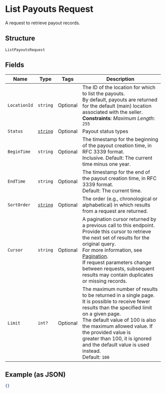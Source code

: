 
# List Payouts Request

A request to retrieve payout records.

## Structure

`ListPayoutsRequest`

## Fields

| Name | Type | Tags | Description |
|  --- | --- | --- | --- |
| `LocationId` | `string` | Optional | The ID of the location for which to list the payouts.<br>By default, payouts are returned for the default (main) location associated with the seller.<br>**Constraints**: *Maximum Length*: `255` |
| `Status` | [`string`](../../doc/models/payout-status.md) | Optional | Payout status types |
| `BeginTime` | `string` | Optional | The timestamp for the beginning of the payout creation time, in RFC 3339 format.<br>Inclusive. Default: The current time minus one year. |
| `EndTime` | `string` | Optional | The timestamp for the end of the payout creation time, in RFC 3339 format.<br>Default: The current time. |
| `SortOrder` | [`string`](../../doc/models/sort-order.md) | Optional | The order (e.g., chronological or alphabetical) in which results from a request are returned. |
| `Cursor` | `string` | Optional | A pagination cursor returned by a previous call to this endpoint.<br>Provide this cursor to retrieve the next set of results for the original query.<br>For more information, see [Pagination](https://developer.squareup.com/docs/build-basics/common-api-patterns/pagination).<br>If request parameters change between requests, subsequent results may contain duplicates or missing records. |
| `Limit` | `int?` | Optional | The maximum number of results to be returned in a single page.<br>It is possible to receive fewer results than the specified limit on a given page.<br>The default value of 100 is also the maximum allowed value. If the provided value is<br>greater than 100, it is ignored and the default value is used instead.<br>Default: `100` |

## Example (as JSON)

```json
{}
```

